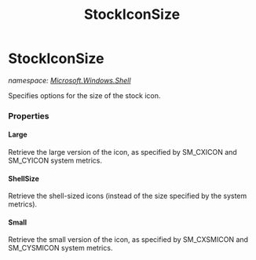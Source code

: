 ﻿---
title: StockIconSize
---

# StockIconSize
_namespace: [Microsoft.Windows.Shell](N-Microsoft.Windows.Shell.html)_

Specifies options for the size of the stock icon.



### Properties

#### Large
Retrieve the large version of the icon, as specified by SM_CXICON and SM_CYICON system metrics.
#### ShellSize
Retrieve the shell-sized icons (instead of the size specified by the system metrics).
#### Small
Retrieve the small version of the icon, as specified by SM_CXSMICON and SM_CYSMICON system metrics.


